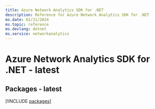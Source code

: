 ```yaml
---
title: Azure Network Analytics SDK for .NET
description: Reference for Azure Network Analytics SDK for .NET
ms.date: 02/21/2024
ms.topic: reference
ms.devlang: dotnet
ms.service: networkanalytics
---
```

# Azure Network Analytics SDK for .NET - latest
## Packages - latest
[!INCLUDE [packages](network-analytics-index.md)]